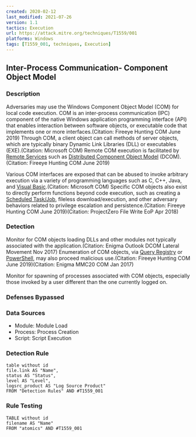 ```yaml
---
created: 2020-02-12
last_modified: 2021-07-26
version: 1.1
tactics: Execution
url: https://attack.mitre.org/techniques/T1559/001
platforms: Windows
tags: [T1559_001, techniques, Execution]
---
```


## Inter-Process Communication- Component Object Model

### Description

Adversaries may use the Windows Component Object Model (COM) for local code execution. COM is an inter-process communication (IPC) component of the native Windows application programming interface (API) that enables interaction between software objects, or executable code that implements one or more interfaces.(Citation: Fireeye Hunting COM June 2019) Through COM, a client object can call methods of server objects, which are typically binary Dynamic Link Libraries (DLL) or executables (EXE).(Citation: Microsoft COM) Remote COM execution is facilitated by [Remote Services](https://attack.mitre.org/techniques/T1021) such as  [Distributed Component Object Model](https://attack.mitre.org/techniques/T1021/003) (DCOM).(Citation: Fireeye Hunting COM June 2019)

Various COM interfaces are exposed that can be abused to invoke arbitrary execution via a variety of programming languages such as C, C++, Java, and [Visual Basic](https://attack.mitre.org/techniques/T1059/005).(Citation: Microsoft COM) Specific COM objects also exist to directly perform functions beyond code execution, such as creating a [Scheduled Task/Job](https://attack.mitre.org/techniques/T1053), fileless download/execution, and other adversary behaviors related to privilege escalation and persistence.(Citation: Fireeye Hunting COM June 2019)(Citation: ProjectZero File Write EoP Apr 2018)

### Detection

Monitor for COM objects loading DLLs and other modules not typically associated with the application.(Citation: Enigma Outlook DCOM Lateral Movement Nov 2017) Enumeration of COM objects, via [Query Registry](https://attack.mitre.org/techniques/T1012) or [PowerShell](https://attack.mitre.org/techniques/T1059/001), may also proceed malicious use.(Citation: Fireeye Hunting COM June 2019)(Citation: Enigma MMC20 COM Jan 2017)

Monitor for spawning of processes associated with COM objects, especially those invoked by a user different than the one currently logged on. 

### Defenses Bypassed



### Data Sources

  - Module: Module Load
  -  Process: Process Creation
  -  Script: Script Execution
### Detection Rule

```dataview
table without id
file.link AS "Name",
status AS "Status",
level AS "Level",
logsrc_product AS "Log Source Product"
FROM "Detection Rules" AND #T1559_001
```

### Rule Testing

```dataview
TABLE without id
filename AS "Name"
FROM "atomics" AND #T1559_001
```
